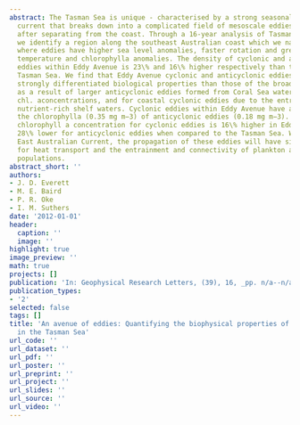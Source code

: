 ```yaml
---
abstract: The Tasman Sea is unique - characterised by a strong seasonal western boundary
  current that breaks down into a complicated field of mesoscale eddies almost immediately
  after separating from the coast. Through a 16-year analysis of Tasman Sea eddies,
  we identify a region along the southeast Australian coast which we name ‘Eddy Avenue’
  where eddies have higher sea level anomalies, faster rotation and greater sea surface
  temperature and chlorophylla anomalies. The density of cyclonic and anticyclonic
  eddies within Eddy Avenue is 23\% and 16\% higher respectively than the broader
  Tasman Sea. We find that Eddy Avenue cyclonic and anticyclonic eddies have more
  strongly differentiated biological properties than those of the broader Tasman Sea,
  as a result of larger anticyclonic eddies formed from Coral Sea water depressing
  chl. aconcentrations, and for coastal cyclonic eddies due to the entrainment of
  nutrient-rich shelf waters. Cyclonic eddies within Eddy Avenue have almost double
  the chlorophylla (0.35 mg m−3) of anticyclonic eddies (0.18 mg m−3). The average
  chlorophyll a concentration for cyclonic eddies is 16\% higher in Eddy Avenue and
  28\% lower for anticyclonic eddies when compared to the Tasman Sea. With a strengthening
  East Australian Current, the propagation of these eddies will have significant implications
  for heat transport and the entrainment and connectivity of plankton and larval fish
  populations.
abstract_short: ''
authors:
- J. D. Everett
- M. E. Baird
- P. R. Oke
- I. M. Suthers
date: '2012-01-01'
header:
  caption: ''
  image: ''
highlight: true
image_preview: ''
math: true
projects: []
publication: 'In: Geophysical Research Letters, (39), 16, _pp. n/a--n/a_, https://doi.org/10.1029/2012gl053091'
publication_types:
- '2'
selected: false
tags: []
title: 'An avenue of eddies: Quantifying the biophysical properties of mesoscale eddies
  in the Tasman Sea'
url_code: ''
url_dataset: ''
url_pdf: ''
url_poster: ''
url_preprint: ''
url_project: ''
url_slides: ''
url_source: ''
url_video: ''
---
```


